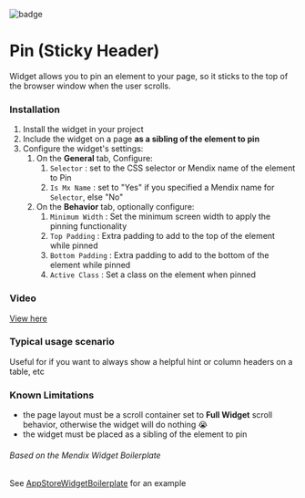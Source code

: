 ![badge](https://img.shields.io/badge/mendix-6.10.3-green.svg)

# Pin (Sticky Header)

Widget allows you to pin an element to your page, so it sticks to the top of the browser window when the user scrolls.

### Installation

1. Install the widget in your project
2. Include the widget on a page **as a sibling of the element to pin**
3. Configure the widget's settings:
    1. On the **General** tab, Configure:
        1. `Selector` : set to the CSS selector or Mendix name of the element to Pin
        2. `Is Mx Name` : set to "Yes" if you specified a Mendix name for `Selector`, else "No"
    2. On the **Behavior** tab, optionally configure:
        1. `Minimum Width` : Set the minimum screen width to apply the pinning functionality
        2. `Top Padding` : Extra padding to add to the top of the element while pinned
        2. `Bottom Padding` : Extra padding to add to the bottom of the element while pinned
        3. `Active Class` : Set a class on the element when pinned

### Video
[View here](https://www.useloom.com/embed/16b42e90dab94dc1b7635ff543d0eb65)

### Typical usage scenario

Useful for if you want to always show a helpful hint or column headers on a table, etc

### Known Limitations

- the page layout must be a scroll container set to **Full Widget** scroll behavior, otherwise the widget will do nothing :sob:
- the widget must be placed as a sibling of the element to pin

###### Based on the Mendix Widget Boilerplate

See [AppStoreWidgetBoilerplate](https://github.com/mendix/AppStoreWidgetBoilerplate/) for an example
